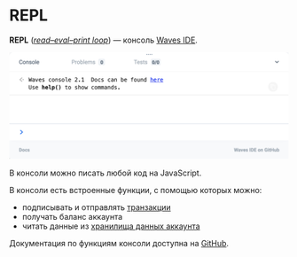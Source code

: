 # REPL

**REPL** ([_read–eval–print loop_](https://en.wikipedia.org/wiki/Read%E2%80%93eval%E2%80%93print_loop)) — консоль [Waves IDE](/ru/building-apps/smart-contracts/tools/waves-ide).

![](./_assets/repl/repl.png)

В консоли можно писать любой код на JavaScript.

В консоли есть встроенные функции, с помощью которых можно:

* подписывать и отправлять [транзакции](/ru/blockchain/transaction/)
* получать баланс аккаунта
* читать данные из [хранилища данных аккаунта](/ru/blockchain/account/account-data-storage)

Документация по функциям консоли доступна на [GitHub](https://wavesplatform.github.io/js-test-env/).
